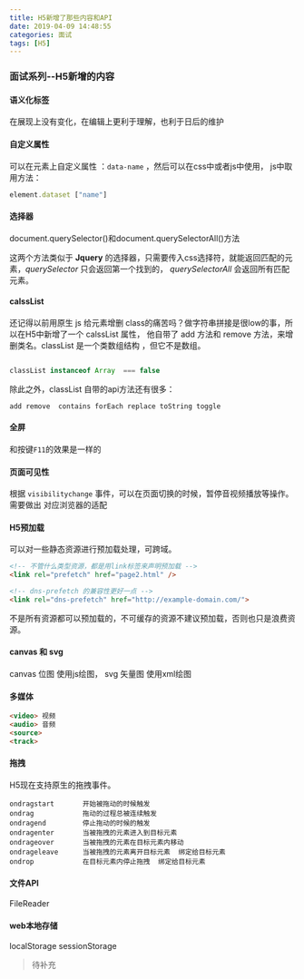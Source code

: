 ```yaml
---
title: H5新增了那些内容和API
date: 2019-04-09 14:48:55
categories: 面试
tags: [H5]
---
```


### 面试系列--H5新增的内容

<!-- more -->

#### 语义化标签
在展现上没有变化，在编辑上更利于理解，也利于日后的维护

#### 自定义属性

可以在元素上自定义属性 ：`data-name` ，然后可以在css中或者js中使用，
js中取用方法：
```js
element.dataset ["name"]
```

#### 选择器

document.querySelector()和document.querySelectorAll()方法

这两个方法类似于 **Jquery** 的选择器，只需要传入css选择符，就能返回匹配的元素，*querySelector* 只会返回第一个找到的，
*querySelectorAll* 会返回所有匹配元素。

#### calssList

还记得以前用原生 js 给元素增删 class的痛苦吗？做字符串拼接是很low的事，所以在H5中新增了一个 calssList 属性，
他自带了 add 方法和 remove 方法，来增删类名。classList 是一个类数组结构 ，但它不是数组。
```js

classList instanceof Array  === false 
```
除此之外，classList 自带的api方法还有很多：
```
add remove  contains forEach replace toString toggle 
```

#### 全屏
和按键`F11`的效果是一样的 

#### 页面可见性
根据 `visibilitychange` 事件，可以在页面切换的时候，暂停音视频播放等操作。
需要做出 对应浏览器的适配

#### H5预加载
可以对一些静态资源进行预加载处理，可跨域。
```html
<!-- 不管什么类型资源，都是用link标签来声明预加载 -->
<link rel="prefetch" href="page2.html" />

<!-- dns-prefetch 的兼容性更好一点 -->
<link rel="dns-prefetch" href="http://example-domain.com/">
```
不是所有资源都可以预加载的，不可缓存的资源不建议预加载，否则也只是浪费资源。

#### canvas 和 svg
canvas 位图 使用js绘图，
svg 矢量图 使用xml绘图


#### 多媒体
``` html
<video> 视频
<audio> 音频
<source>
<track>
```
#### 拖拽
H5现在支持原生的拖拽事件。
```
ondragstart       开始被拖动的时候触发
ondrag            拖动的过程总被连续触发
ondragend         停止拖动的时候的触发
ondragenter       当被拖拽的元素进入到目标元素
ondrageover       当被拖拽的元素在目标元素内移动
ondrageleave      当被拖拽的元素离开目标元素  绑定给目标元素
ondrop            在目标元素内停止拖拽  绑定给目标元素

```

#### 文件API

FileReader 

#### web本地存储 
localStorage  sessionStorage 

> 待补充